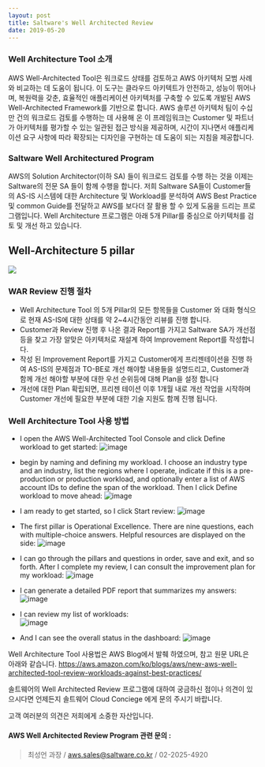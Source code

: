 ```yaml
---
layout: post
title: Saltware's Well Architected Review
date: 2019-05-20
---
```


### Well Architecture Tool 소개

AWS Well-Architected Tool은 워크로드 상태를 검토하고 AWS 아키텍처 모범 사례와 비교하는 데 도움이 됩니다. 이 도구는 클라우드 아키텍트가 안전하고, 성능이 뛰어나며, 복원력을 갖춘, 효율적인 애플리케이션 아키텍처를 구축할 수 있도록 개발된 AWS Well-Architected Framework를 기반으로 합니다. AWS 솔루션 아키텍처 팀이 수십만 건의 워크로드 검토를 수행하는 데 사용해 온 이 프레임워크는 Customer 및 파트너가 아키텍처를 평가할 수 있는 일관된 접근 방식을 제공하며, 시간이 지나면서 애플리케이션 요구 사항에 따라 확장되는 디자인을 구현하는 데 도움이 되는 지침을 제공합니다.


### Saltware Well Architectured Program

AWS의 Solution Architector(이하 SA) 들이 워크로드 검토를 수행 하는 것을 이제는 Saltware의 전문 SA 들이 함께 수행을 합니다.
저희 Saltware SA들이 Customer들의 AS-IS 시스템에 대한 Architecture 및 Workload를 분석하여 AWS Best Practice 및 common Guide를 전달하고 AWS를 보다더 잘 활용 할 수 있게 도움을 드리는 프로그램입니다.
Well Architecture 프로그램은 아래 5개 Pillar를 중심으로 아키텍처를 검토 및 개선 하고 있습니다.


## Well-Architecture 5 pillar
<img style="display:block; margin: 0px auto;" src="https://fitcloud.github.io/images/WAR/WAR-0.jpg">


### WAR Review 진행 절차

- Well Architecture Tool 의 5개 Pillar의 모든 항목들을 Customer 와 대화 형식으로 현재 AS-IS에 대한 상태를 약 2~4시간동안 리뷰를 진행 합니다.
- Customer과 Review 진행 후 나온 결과 Report를 가지고 Saltware SA가 개선점등을 찾고 가장 알맞은 아키텍처로 재설계 하여 Improvement Report를 작성합니다.
- 작성 된 Improvement Report를 가지고 Customer에게 프리젠테이션을 진행 하여 AS-IS의 문제점과 TO-BE로 개선 해야할 내용들을 설명드리고, Customer과 함께 개선 해야할 부분에 대한 우선 순위등에 대해 Plan을 설정 합니다
- 개선에 대한 Plan 확립되면, 프리젠 테이션 이후 1개월 내로 개선 작업을 시작하며 Customer  개선에 필요한 부분에 대한 기술 지원도 함께 진행 됩니다.


### Well Architecture Tool 사용 방법

- I open the AWS Well-Architected Tool Console and click Define workload to get started:
![image](https://fitcloud.github.io/images/WAR/WAR-1.jpg)


- begin by naming and defining my workload. I choose an industry type and an industry, list the regions where I operate, indicate if this is a pre-production or production workload, and optionally enter a list of AWS account IDs to define the span of the workload. Then I click Define workload to move ahead:
![image](https://fitcloud.github.io/images/WAR/WAR-2.jpg)


- I am ready to get started, so I click Start review:
![image](https://fitcloud.github.io/images/WAR/WAR-3.jpg)


- The first pillar is Operational Excellence. There are nine questions, each with multiple-choice answers. Helpful resources are displayed on the side:
![image](https://fitcloud.github.io/images/WAR/WAR-4.jpg)


- I can go through the pillars and questions in order, save and exit, and so forth. After I complete my review, I can consult the improvement plan for my workload:
![image](https://fitcloud.github.io/images/WAR/WAR-5.jpg)


- I can generate a detailed PDF report that summarizes my answers:
![image](https://fitcloud.github.io/images/WAR/WAR-5.jpg)


- I can review my list of workloads: <br/>
![image](https://fitcloud.github.io/images/WAR/WAR-6.jpg)


- And I can see the overall status in the dashboard:
![image](https://fitcloud.github.io/images/WAR/WAR-7.jpg)


Well Architecture Tool 사용법은 AWS Blog에서 발췌 하였으며, 참고 원문 URL은 아래와 같습니다.
https://aws.amazon.com/ko/blogs/aws/new-aws-well-architected-tool-review-workloads-against-best-practices/

솔트웨어의 Well Architected Review 프로그램에 대하여 궁금하신 점이나 의견이 있으시다면 언제든지 솔트웨어 Cloud Conciege 에게 문의 주시기 바랍니다.

고객 여러분의 의견은 저희에게 소중한 자산입니다.

#### AWS Well Architected Review Program 관련 문의 : 

>최성언 과장 / aws.sales@saltware.co.kr / 02-2025-4920

